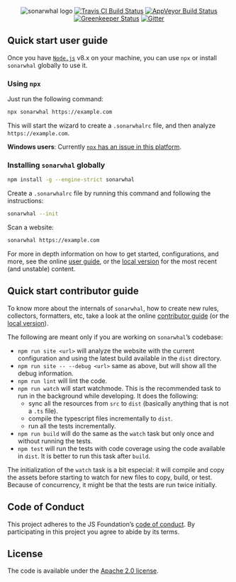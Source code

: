 <p align="center">
    <img src="https://user-images.githubusercontent.com/1223565/34734522-e0dd1226-f520-11e7-8277-ec0e0a7199c1.png" alt="sonarwhal logo">
    <a href="https://travis-ci.org/sonarwhal/sonarwhal"><img src="https://travis-ci.org/sonarwhal/sonarwhal.svg?branch=master" alt="Travis CI Build Status"></a> <a href="https://ci.appveyor.com/project/NellieTheNarwhal/sonarwhal"><img src="https://ci.appveyor.com/api/projects/status/r2via8w2s1ras3ui?svg=true" alt="AppVeyor Build Status"></a> <a href="https://greenkeeper.io/"><img src="https://badges.greenkeeper.io/sonarwhal/sonarwhal.svg?ts=1493307106027" alt="Greenkeeper Status"></a> <a href="https://gitter.im/sonarwhal/Lobby"><img src="https://badges.gitter.im/Join%20Chat.svg" alt="Gitter"></a>
</p>

## Quick start user guide

Once you have [`Node.js`](https://nodejs.org/en/download/current/)
v8.x on your machine, you can use `npx` or install `sonarwhal` globally
to use it.

### Using `npx`

Just run the following command:

```bash
npx sonarwhal https://example.com
```

This will start the wizard to create a `.sonarwhalrc` file, and then
analyze `https://example.com`.

**Windows users**: Currently [`npx` has an issue in this
platform](https://github.com/npm/npm/issues/17869).

### Installing `sonarwhal` globally

```bash
npm install -g --engine-strict sonarwhal
```

Create a `.sonarwhalrc` file by running this command and following the
instructions:

```bash
sonarwhal --init
```

Scan a website:

```bash
sonarwhal https://example.com
```

For more in depth information on how to get started, configurations,
and more, see the online [user guide](https://sonarwhal.com/docs/user-guide/),
or the [local version](./docs/user-guide/index.md) for the most recent
(and unstable) content.

## Quick start contributor guide

To know more about the internals of `sonarwhal`, how to create new
rules, collectors, formatters, etc, take a look at the online
[contributor guide](https://sonarwhal.com/docs/contributor-guide/) (or
the [local version](./docs/contributor-guide/index.md)).

The following are meant only if you are working on `sonarwhal`’s codebase:

* `npm run site <url>` will analyze the website with the current
   configuration and using the latest build available in the `dist`
   directory.
* `npm run site -- --debug <url>` same as above, but will show all
   the debug information.
* `npm run lint` will lint the code.
* `npm run watch` will start watchmode. This is the recommended task
   to run in the background while developing. It does the following:
  * sync all the resources from `src` to `dist` (basically anything
    that is not a `.ts` file).
  * compile the typescript files incrementally to `dist`.
  * run all the tests incrementally.
* `npm run build` will do the same as the `watch` task but only once
  and without running the tests.
* `npm test` will run the tests with code coverage using the code
  available in `dist`. It is better to run this task after `build`.

The initialization of the `watch` task is a bit especial: it will
compile and copy the assets before starting to watch for new files
to copy, build, or test. Because of concurrency, it might be that
the tests are run twice initially.

## Code of Conduct

This project adheres to the JS Foundation’s [code of
conduct](https://js.foundation/community/code-of-conduct). By participating in this project you
agree to abide by its terms.

## License

The code is available under the [Apache 2.0 license](LICENSE.txt).
